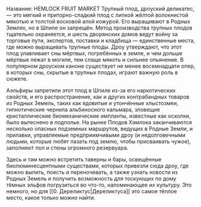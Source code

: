 Название: HEMLOCK FRUIT MARKET
Трупный плод, дроуский деликатес, — это мягкий и приторно-сладкий плод с липкой жёлтой волокнистой мякотью и толстой восковой алой кожурой. Его выращивают в Родных Землях, но в Шпиле он запрещён. Метод производства трупных плодов тщательно охраняется, и шесть дворянских домов ведут войну за торговые пути, экспертов, поставки и кладбища — единственные места, где можно выращивать трупные плоды. Дроу утверждают, что этот плод улавливает сны мёртвых, погребённых в земле, и чем дольше мёртвые лежат в могиле, тем слаще мякоть и сильнее опьянение. В популярном дроуском каноне существует не менее восемнадцати опер, в которых сны, скрытые в трупных плодах, играют важную роль в сюжете.

Аэльфиры запретили этот плод в Шпиле из-за его наркотических свойств, и его распространение, как и других контрабандных товаров из Родных Земель, таких как ядовитые и утончённые хлыстозмеи, гипнотические чернила альбиносного кальмара, зловещие кристаллические биомеханические импланты, известные как осколки, было вытеснено в подполье. На рынке Плодов Хэмлока заканчиваются несколько опасных подземных маршрутов, ведущих в Родные Земли, и прилавки, управляемые предприимчивыми дроу (и недолговечными людьми, которые любят лазать под землю, чтобы присваивать чужое), заполняют пол и стены огромного резервуара.

Здесь и там можно встретить таверны и бары, освещённые биолюминесцентными существами, которых привезли сюда дроу, где можно выпить, поесть и переночевать, а также узнать новости из Родных Земель и получить возможность для тоскующих по дому тёмных эльфов погрузиться во что-то, напоминающее их культуру. Это немного, но для [[0. Дереликтус|Дереликтуса]] это самое тёплое место, какое только можно найти.